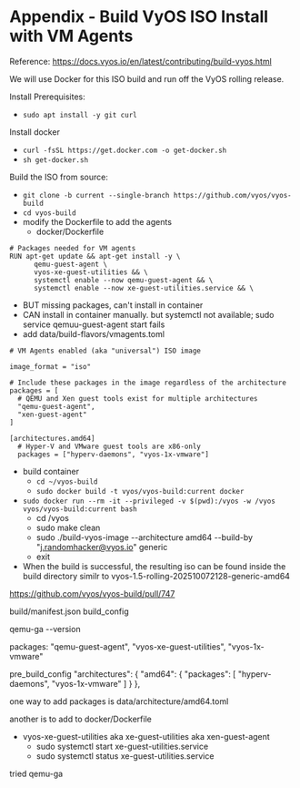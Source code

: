# Appendix - Build VyOS ISO Install with VM Agents
Reference: https://docs.vyos.io/en/latest/contributing/build-vyos.html

We will use Docker for this ISO build and run off the VyOS rolling release.

Install Prerequisites:
- `sudo apt install -y git curl`

Install docker
  - `curl -fsSL https://get.docker.com -o get-docker.sh`
  - `sh get-docker.sh`

Build the ISO from source:
- `git clone -b current --single-branch https://github.com/vyos/vyos-build`
- `cd vyos-build`
- modify the Dockerfile to add the agents
  - docker/Dockerfile
```
# Packages needed for VM agents
RUN apt-get update && apt-get install -y \
      qemu-guest-agent \
      vyos-xe-guest-utilities && \
      systemctl enable --now qemu-guest-agent && \
      systemctl enable --now xe-guest-utilities.service && \
```
  - BUT missing packages, can't install in container
  - CAN install in container manually. but systemctl not available; sudo service qemuu-guest-agent start fails
- add data/build-flavors/vmagents.toml
```
# VM Agents enabled (aka "universal") ISO image

image_format = "iso"

# Include these packages in the image regardless of the architecture
packages = [
  # QEMU and Xen guest tools exist for multiple architectures
  "qemu-guest-agent",
  "xen-guest-agent"
]

[architectures.amd64]
  # Hyper-V and VMware guest tools are x86-only
  packages = ["hyperv-daemons", "vyos-1x-vmware"]
```
- build container
  - `cd ~/vyos-build`
  - `sudo docker build -t vyos/vyos-build:current docker`
- `sudo docker run --rm -it --privileged -v $(pwd):/vyos -w /vyos vyos/vyos-build:current bash`
  - cd /vyos
  - sudo make clean
  - sudo ./build-vyos-image --architecture amd64 --build-by "j.randomhacker@vyos.io" generic
  - exit
- When the build is successful, the resulting iso can be found inside the build directory similr to vyos-1.5-rolling-202510072128-generic-amd64

https://github.com/vyos/vyos-build/pull/747

build/manifest.json
build_config

qemu-ga --version

packages:
      "qemu-guest-agent",
      "vyos-xe-guest-utilities",
      "vyos-1x-vmware"

pre_build_config
"architectures": {
      "amd64": {
        "packages": [
          "hyperv-daemons",
          "vyos-1x-vmware"
        ]
      }
    },

one way to add packages is data/architecture/amd64.toml

another is to add to docker/Dockerfile

  - vyos-xe-guest-utilities aka xe-guest-utilities aka xen-guest-agent
    - sudo systemctl start xe-guest-utilities.service
    - sudo systemctl status xe-guest-utilities.service
   
tried qemu-ga
